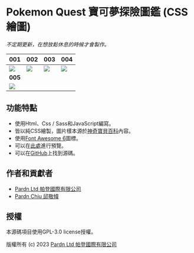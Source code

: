 # Pokemon Quest 寶可夢探險圖鑑 (CSS繪圖)

*不定期更新，在想放鬆休息的時候才會製作。*

| 001 | 002 | 003 | 004 |
| :-- | :-- | :-- | :-- |
| ![](https://media.52poke.com/wiki/9/97/PQ_001_icon.png?20190806091359) | ![](https://media.52poke.com/wiki/1/19/PQ_002_icon.png?20190806091435) | ![](https://media.52poke.com/wiki/0/0d/PQ_003_icon.png?20190810094121) | ![](https://media.52poke.com/wiki/a/a6/PQ_004_icon.png?20190810094244) |
| **005** |
| ![](https://media.52poke.com/wiki/1/18/PQ_005_icon.png) |

## 功能特點

- 使用Html、Css / Sass和JavaScript編寫。
- 皆以純CSS繪製，圖片樣本源於[神奇寶貝百科](https://wiki.52poke.com/zh-hant/宝可梦列表（探险寻宝）)內容。
- 使用[Font Awesome 6](https://fontawesome.com/v6/search)圖標。
- 可以在[此處](https://pardnchiu.github.io/website-template-26)進行預覽。
- 可以在[GitHub](https://github.com/pardnchiu/website-template-26)上找到源碼。

## 作者和貢獻者

- [Pardn Ltd 帕登國際有限公司](https://linkedin.com/company/pardnltd)
- [Pardn Chiu 邱敬幃](https://linkedin.com/in/pardnchiu)

## 授權

本源碼項目使用GPL-3.0 license授權。

版權所有 (c) 2023 [Pardn Ltd 帕登國際有限公司](https://www.linkedin.com/company/pardnltd)